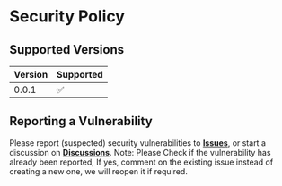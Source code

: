 # Security Policy

## Supported Versions

| Version | Supported          |
| ------- | ------------------ |
| 0.0.1   | :white_check_mark: |

## Reporting a Vulnerability

Please report (suspected) security vulnerabilities to **[Issues](https://github.com/shubham07kb/shubkb/issues)**, or start a discussion on **[Discussions](https://github.com/shubham07kb/shubkb/discussions)**.
Note: Please Check if the vulnerability has already been reported, If yes, comment on the existing issue instead of creating a new one, we will reopen it if required.
